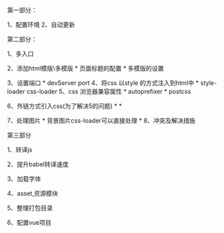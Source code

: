 第一部分： 

1、配置环境
2、自动更新




第二部分： 

1、多入口

2、添加html模版\多模版
	* 页面标题的配置
	* 多模版的设置

3、设置端口
	* devServer port
4、将css 以style 的方式注入到html中
	* style-loader css-loader
5、css 浏览器兼容属性
	* autoprefixer 
	* postcss

6、外链方式引入css(为了解决5的问题)
	*
	*

7、处理图片
	* 背景图片css-loader可以直接处理
	* 
8、冲突及解决措施


第三部分

1、转译js

2、提升babel转译速度

3、加载字体

4、asset,资源模块

5、整理打包目录

6、配置vue项目

